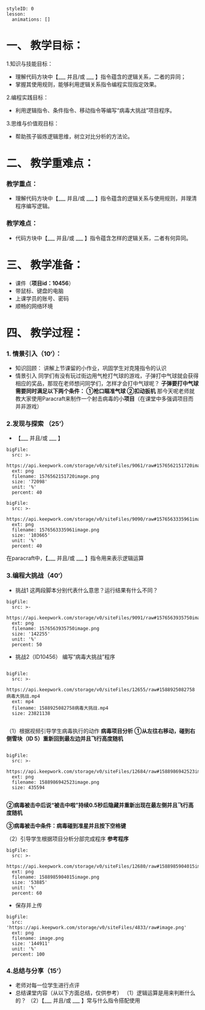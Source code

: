   
<style>
  .markdown-body hr {
    height: 1px;
  }
</style>





```@Lesson
styleID: 0
lesson:
  animations: []

```


# **一、	教学目标：**
1.知识与技能目标：
* 理解代码方块中【___ 并且/或 ___ 】指令蕴含的逻辑关系，二者的异同；
* 掌握其使用规则，能够利用逻辑关系指令编程实现指定效果。



2.编程实践目标：
* 利用逻辑指令、条件指令、移动指令等编写“病毒大挑战”项目程序。

3.思维与价值观目标：
* 帮助孩子锻炼逻辑思维，树立对比分析的方法论。

# **二、	教学重难点：**

### 教学重点：
* 理解代码方块中【___ 并且/或 ___ 】指令蕴含的逻辑关系与使用规则，并理清程序编写逻辑。
### 教学难点：
* 代码方块中【___ 并且/或 ___ 】指令蕴含怎样的逻辑关系，二者有何异同。
# **三、	教学准备：**
* 课件（**项目id：10456**）
* 带鼠标、键盘的电脑
* 上课学员的账号、密码
* 顺畅的网络环境


# **四、	教学过程：**
### **1.	情景引入（10‘）：**
*  知识回顾：
   讲解上节课留的小作业，巩固学生对克隆指令的认识
 * 情景引入
     同学们有没有玩过街边用气枪打气球的游戏，子弹打中气球就会获得相应的奖品，那现在老师想问同学们，怎样才会打中气球呢？
    **子弹要打中气球需要同时满足以下两个条件：
    ①枪口瞄准气球
    ②扣动扳机**
    那今天呢老师就教大家使用Paracraft来制作一个射击病毒的小**项目**（在课堂中多强调项目而并非游戏）
    
   
### **2.发现与探索	（25’）**
* 【___ 并且/或 ___ 】 
```@BigFile
bigFile:
  src: >-
    https://api.keepwork.com/storage/v0/siteFiles/9061/raw#1576562151720image.png
  ext: png
  filename: 1576562151720image.png
  size: '72098'
  unit: '%'
  percent: 40

```
```@BigFile
bigFile:
  src: >-
    https://api.keepwork.com/storage/v0/siteFiles/9090/raw#1576563335961image.png
  ext: png
  filename: 1576563335961image.png
  size: '103665'
  unit: '%'
  percent: 40

```
在paracraft中，【___ 并且/或 ___ 】指令用来表示逻辑运算



### **3.编程大挑战（40‘）**
* 挑战1
  这两段脚本分别代表什么意思？运行结果有什么不同？ 

```@BigFile
bigFile:
  src: >-
    https://api.keepwork.com/storage/v0/siteFiles/9091/raw#1576563935750image.png
  ext: png
  filename: 1576563935750image.png
  size: '142255'
  unit: '%'
  percent: 50

```

* 挑战2（ID10456）
  编写“病毒大挑战”程序
```@BigFile

bigFile:
  src: >-
    https://api.keepwork.com/storage/v0/siteFiles/12655/raw#1588925082758病毒大挑战.mp4
  ext: mp4
  filename: 1588925082758病毒大挑战.mp4
  size: 23821138
          
```

 （1）根据视频引导学生病毒执行的动作
    **病毒项目分析**
    **①从左往右移动，碰到右侧雪块（ID 5）重新回到最左边并且飞行高度随机**
    
 
```@BigFile

bigFile:
  src: >-
    https://api.keepwork.com/storage/v0/siteFiles/12684/raw#1588986942523image.png
  ext: png
  filename: 1588986942523image.png
  size: 435594
          
```



    
   **②病毒被击中后说“被击中啦”持续0.5秒后隐藏并重新出现在最左侧并且飞行高度随机**
    
   **③病毒被击中条件：病毒碰到准星并且按下空格键**  
   
 （2）引导学生根据项目分析分部完成程序
 **参考程序**
      
 
```@BigFile
bigFile:
  src: >-
    https://api.keepwork.com/storage/v0/siteFiles/12680/raw#1588985904015image.png
  ext: png
  filename: 1588985904015image.png
  size: '53885'
  unit: '%'
  percent: 60

```


 


 


* 保存并上传
 
```@BigFile
bigFile:
  src: 'https://api.keepwork.com/storage/v0/siteFiles/4833/raw#image.png'
  ext: png
  filename: image.png
  size: '144911'
  unit: '%'
  percent: 100

```



### **4.总结与分享（15‘）**
* 老师对每一位学生进行点评
* 总结课堂内容（从以下方面总结，仅供参考）
  （1）逻辑运算是用来判断什么的？
  （2）【___ 并且/或 ___ 】常与什么指令搭配使用